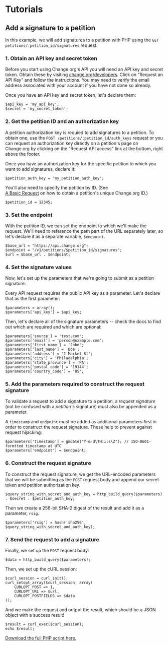 # Tutorials

## Add a signature to a petition

In this example, we will add signatures to a petition with PHP using the 
`GET petitions/:petition_id/signatures` request.

### 1. Obtain an API key and secret token

Before you start using Change.org's API you will need an API key and secret
token. Obtain these by visiting
[change.org/developers](http://www.change.org/developers). Click on "Request
an API Key" and follow the instructions. You may need to verify the
email address associated with your account if you have not done so already.

Once you have an API key and secret token, let's declare them:

    $api_key = 'my_api_key';
    $secret = 'my_secret_token';

### 2. Get the petition ID and an authorization key

A petition authorization key is requied to add signatures to a petition. To
obtain one, use the  `POST /petitions/:petition_id/auth_keys` request or you
can request an authorization key directly on a petition's page on Change.org by
clicking on the "Request API access" link at the bottom, right above the
footer.

Once you have an authorization key for the specific petition to which you want
to add signatures, declare it:

    $petition_auth_key = 'my_petition_auth_key';

You'll also need to specify the petition by ID. (See  
[A Basic Request](a-basic-request.md) on how to obtain a petition's
unique Change.org ID.)

    $petition_id = 12345;

### 3. Set the endpoint

With the petition ID, we can set the endpoint to which we'll make the request.
We'll need to reference the path part of the URL separately later, so let's
declare it as a separate variable, `$endpoint`.

    $base_url = "https://api.change.org";
    $endpoint = "/v1/petitions/$petition_id/signatures";
    $url = $base_url . $endpoint;

### 4. Set the signature values

Now, let's set up the parameters that we're going to submit as a petition
signature.

Every API request requires the public API key as a parameter. Let's declare that as
the first parameter:

    $parameters = array();
    $parameters['api_key'] = $api_key;

Then, let's declare all of the signature parameters -- check the docs to find
out which are required and which are optional:

    $parameters['source'] = 'test.com';
    $parameters['email'] = 'person@example.com';
    $parameters['first_name'] = 'John';
    $parameters['last_name'] = 'Doe';
    $parameters['address'] = '1 Market St';
    $parameters['city'] = 'Philadelphia';
    $parameters['state_province'] = 'PA';
    $parameters['postal_code'] = '19144';
    $parameters['country_code'] = 'US';

### 5. Add the parameters required to construct the request signature

To validate a request to add a signature to a petition, a _request signature_
(not be confused with a _petition's_ signature) must also be appended as a
parameter.

A `timestamp` and `endpoint` must be added as additional parameters
first in order to construct the request signature. These help to prevent
against request hijacking:

    $parameters['timestamp'] = gmdate("Y-m-d\TH:i:s\Z"); // ISO-8601-formtted timestamp at UTC
    $parameters['endpoint'] = $endpoint;

### 6. Construct the request signature

To construct the request signature, we get the URL-encoded parameters that we
will be submitting as the `POST` request body and append our secret token and
petition authorization key.

    $query_string_with_secret_and_auth_key = http_build_query($parameters) . $secret . $petition_auth_key;

Then we create a 256-bit SHA-2 digest of the result and add it as a parameter,
`rsig`.

    $parameters['rsig'] = hash('sha256', $query_string_with_secret_and_auth_key);

### 7. Send the request to add a signature

Finally, we set up the `POST` request body:

    $data = http_build_query($parameters);

Then, we set up the cURL session:

    $curl_session = curl_init();
    curl_setopt_array($curl_session, array(
        CURLOPT_POST => 1,
        CURLOPT_URL => $url,
        CURLOPT_POSTFIELDS => $data
    ));

And we make the request and output the result, which should be a JSON object
with a success result!

    $result = curl_exec($curl_session);
    echo $result;

[Download the full PHP script here.](../examples/sign_petition.php)
